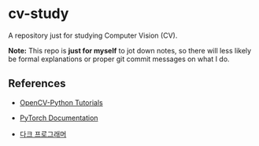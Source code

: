 # cv-study

A repository just for studying Computer Vision (CV).

**Note:** This repo is **just for myself** to jot down notes, so there will less likely be formal explanations or proper git commit messages on what I do.

## References

- [OpenCV-Python Tutorials](https://opencv-python-tutroals.readthedocs.io/en/latest/py_tutorials/py_tutorials.html)

- [PyTorch Documentation](https://pytorch.org/docs/stable/index.html)

- [다크 프로그래머](https://darkpgmr.tistory.com/)
